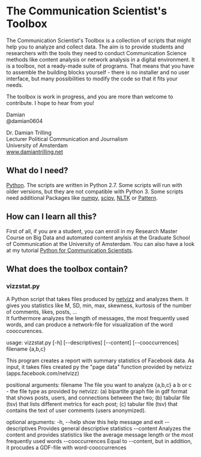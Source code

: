 # The Communication Scientist's Toolbox

The Communication Scientist's Toolbox is a collection of scripts that might help you to analyze and collect data. The aim is to provide students and researchers with the tools they need to conduct Communication Science methods like content analysis or network analysis in a digital environment. It is a toolbox, not a ready-made suite of programs. That means that you have to assemble the building blocks yourself - there is no installer and no user interface, but many possibilities to modify the code so that it fits your needs.

The toolbox is work in progress, and you are more than welcome to contribute. I hope to hear from you!

Damian  
@damian0604

Dr. Damian Trilling  
Lecturer Political Communication and Journalism  
University of Amsterdam  
www.damiantrilling.net  


##  What do I need?

[Python](www.python.org). The scripts are written in Python 2.7. Some scripts will run with older versions, but they are not compatible with Python 3. Some scripts need additional Packages like [numpy](www.numpy.org), [scipy](www.scipy.org), [NLTK](www.nltk.org) or [Pattern](www.clips.ua.ac.be/pattern).


## How can I learn all this?

First of all, if you are a student, you can enroll in my Research Master Course on Big Data and automated content anylsis at the Graduate School of Communication at the University of Amsterdam. You can also have a look at my tutorial [Python for Communication Scientists](www.damiantrilling.net/downloads/py_for_cs.pdf).  

## What does the toolbox contain?

### vizzstat.py

A Python script that takes files produced by [netvizz](http://apps.facebook.com/netvizz) and analyzes them. It gives you statistics like M, SD, min, max, skewness, kurtosis of the number of comments, likes, posts, ...  
It furthermore analyzes the length of messages, the most frequently used words, and can produce a network-file for visualization of the word cooccurences. 


usage: vizzstat.py [-h] [--descriptives] [--content] [--cooccurrences]
                   filename {a,b,c}

This program creates a report with summary statistics of Facebook data. As
input, it takes files created py the "page data" function provided by netvizz
(apps.facebook.com/netvizz)

positional arguments:
  filename         The file you want to analyze
  {a,b,c}          a b or c - the file type as provided by netvizz: (a)
                   bipartite graph file in gdf format that shows posts, users,
                   and connections between the two; (b) tabular file (tsv)
                   that lists different metrics for each post; (c) tabular
                   file (tsv) that contains the text of user comments (users
                   anonymized).

optional arguments:
  -h, --help       show this help message and exit
  --descriptives   Provides general descriptive statistics
  --content        Analyzes the content and provides statistics like the
                   average message length or the most frequently used words
  --cooccurrences  Equal to --content, but in addition, it procudes a GDF-file
                   with word-cooccurrences
